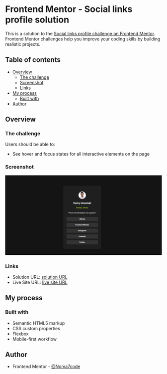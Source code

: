 # Frontend Mentor - Social links profile solution

This is a solution to the [Social links profile challenge on Frontend Mentor](https://www.frontendmentor.io/challenges/social-links-profile-UG32l9m6dQ). Frontend Mentor challenges help you improve your coding skills by building realistic projects.

## Table of contents

- [Overview](#overview)
  - [The challenge](#the-challenge)
  - [Screenshot](#screenshot)
  - [Links](#links)
- [My process](#my-process)
  - [Built with](#built-with)
- [Author](#author)

## Overview

### The challenge

Users should be able to:

- See hover and focus states for all interactive elements on the page

### Screenshot

![](screenshot.png)

### Links

- Solution URL: [solution URL ](https://github.com/Noma7code/social-links-profile-main.git)
- Live Site URL: [live site URL ](https://social-links-profile-main-theta-six.vercel.app/)

## My process

### Built with

- Semantic HTML5 markup
- CSS custom properties
- Flexbox
- Mobile-first workflow

## Author

- Frontend Mentor - [@Noma7code](https://www.frontendmentor.io/profile/Noma7code)
